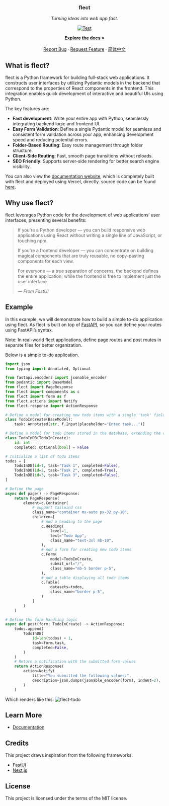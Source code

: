 <!-- PROJECT LOGO -->
<div align="center">

  <h3 align="center">flect</h3>

  <p align='center'>
    <em>Turning ideas into web app fast.</em>
  </p>
  <p align="center">
    <a href="https://github.com/Chaoyingz/flect/actions?query=workflow" target="_blank">
        <img src="https://github.com/Chaoyingz/flect/actions/workflows/test.yaml/badge.svg?event=push&branch=main" alt="Test">
    </a>
  </p>
  <p align="center">
    <a href="https://flect.celerforge.com/"><strong>Explore the docs »</strong></a>
    <br />
    <br />
    <a href="https://github.com/Chaoyingz/flect/issues">Report Bug</a>
    ·
    <a href="https://github.com/Chaoyingz/flect/issues">Request Feature</a>
    ·
    <a href="https://github.com/Chaoyingz/flect/blob/main/README_CN.md">简体中文</a>
  </p>
</div>

<!-- WHAT IS flect -->

## What is flect?

flect is a Python framework for building full-stack web applications. It constructs user interfaces by utilizing Pydantic
models in the backend that correspond to the properties of React components in the frontend. This integration enables
quick development of interactive and beautiful UIs using Python.

The key features are:

- **Fast development**: Write your entire app with Python, seamlessly integrating backend logic and frontend UI.
- **Easy Form Validation**: Define a single Pydantic model for seamless and consistent form validation across your app, enhancing development speed and reducing potential errors.
- **Folder-Based Routing**: Easy route management through folder structure.
- **Client-Side Routing**: Fast, smooth page transitions without reloads.
- **SEO Friendly**: Supports server-side rendering for better search engine visibility.

You can also view the [documentation website](https://flect.celerforge.com/docs/introduction/), which is completely built with flect and deployed using Vercel, directly. source code can be found [here](https://github.com/Chaoyingz/flect/tree/main/docs).

## Why use flect?

flect leverages Python code for the development of web applications’ user interfaces, presenting several benefits:

> If you're a Python developer — you can build responsive web applications using React without writing a single line of JavaScript, or touching npm.
>
> If you're a frontend developer — you can concentrate on building magical components that are truly reusable, no copy-pasting components for each view.
>
> For everyone — a true separation of concerns, the backend defines the entire application; while the frontend is free to implement just the user interface.
>
> — _From FastUI_

## Example

In this example, we will demonstrate how to build a simple to-do application using flect. As flect is built on top of [FastAPI](https://fastapi.tiangolo.com/), so you can define your routes using FastAPI’s syntax.

Note: In real-world flect applications, define page routes and post routes in separate files for better organization.

Below is a simple to-do application.

```python
import json
from typing import Annotated, Optional

from fastapi.encoders import jsonable_encoder
from pydantic import BaseModel
from flect import PageResponse
from flect import components as c
from flect import form as f
from flect.actions import Notify
from flect.response import ActionResponse

# Define a model for creating new todo items with a single 'task' field
class TodoInCreate(BaseModel):
    task: Annotated[str, f.Input(placeholder="Enter task...")]

# Define a model for todo items stored in the database, extending the creation model with an 'id' and 'completed' field
class TodoInDB(TodoInCreate):
    id: int
    completed: Optional[bool] = False

# Initialize a list of todo items
todos = [
    TodoInDB(id=1, task="Task 1", completed=False),
    TodoInDB(id=2, task="Task 2", completed=True),
    TodoInDB(id=3, task="Task 3", completed=False),
]

# Define the page
async def page() -> PageResponse:
    return PageResponse(
        element=c.Container(
            # support tailwind css
            class_name="container mx-auto px-32 py-10",
            children=[
                # Add a heading to the page
                c.Heading(
                    level=1,
                    text="Todo App",
                    class_name="text-3xl mb-10",
                ),
                # Add a form for creating new todo items
                c.Form(
                    model=TodoInCreate,
                    submit_url="/",
                    class_name="mb-5 border p-5",
                ),
                # Add a table displaying all todo items
                c.Table(
                    datasets=todos,
                    class_name="border p-5",
                )
            ]
        )
    )

# Define the form handling logic
async def post(form: TodoInCreate) -> ActionResponse:
    todos.append(
        TodoInDB(
            id=len(todos) + 1,
            task=form.task,
            completed=False,
        )
    )
    # Return a notification with the submitted form values
    return ActionResponse(
        action=Notify(
            title="You submitted the following values:",
            description=json.dumps(jsonable_encoder(form), indent=2),
        )
    )
```

Which renders like this:
![flect-todo](https://github.com/Chaoyingz/flect/assets/32626585/f48415d8-b25c-432d-8dc4-d0bd4d65777d)

## Learn More

- [Documentation](https://flect.celerforge.com/)

## Credits

This project draws inspiration from the following frameworks:

- [FastUI](https://github.com/pydantic/FastUI)
- [Next.js](https://nextjs.org/)

## License

This project is licensed under the terms of the MIT license.
